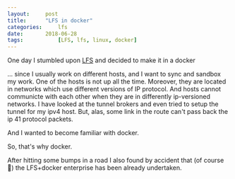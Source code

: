 ```yaml
---
layout:		post
title: 		"LFS in docker"
categories: 	lfs
date:		2018-06-28
tags:           [LFS, lfs, linux, docker]
---
```


One day I stumbled upon [LFS][lfs] and decided to make it in a docker

... since I usually work on different hosts, and I want to sync and sandbox my work. One of the hosts is not up all the time. Moreover, they are located in networks which use different versions of IP protocol. And hosts cannot communicte with each other when they are in differently ip-versioned networks. I have looked at the tunnel brokers and even tried to setup the tunnel for my ipv4 host. But, alas, some link in the route can't pass back the ip 41 protocol packets. 

And I wanted to become familiar with docker. 

So, that's why docker.

After hitting some bumps in a road I also found by accident that (of course 🤦) the LFS+docker enterprise has been already undertaken.

[lfs]:      http://www.linuxfromscratch.org/lfs
